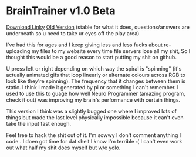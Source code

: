 BrainTrainer v1.0 Beta
============

<a href="https://github.com/Tophness/BrainTrainer/blob/master/BrainTrainer/bin/Release/BrainTrainer.zip?raw=true">Download Linky</a>
<a href="https://github.com/Tophness/BrainTrainer/blob/master/BrainTrainer/bin/Release/BrainTrainer_v0.5.zip?raw=true">Old Version</a> (stable for what it does, questions/answers are underneath so u need to take ur eyes off the play area)

I've had this for ages and I keep giving less and less fucks about re-uploading my files to my website every time file servers lose all my shit,
So I thought this would be a good reason to start putting my shit on github.

U press left or right depending on which way the spiral is "spinning" (it's actually animated gifs that loop linearly or alternate colours across RGB to look like they're spinning).
The frequency that it changes between them is static. I think I made it generated by pi or something I can't remember.
I used to use this to guage how well Neuro Programmer (amazing program, check it out) was improving my brain's performance with certain things.

This version I think was a slightly bugged one where I improved lots of things but made the last level physically impossible because it can't even take the input fast enough.

Feel free to hack the shit out of it.
I'm sowwy I don't comment anything I code.. I doen got time for dat sheit I know I'm terrible :(
I can't even work out what half my shit does myself but w/e yolo.
